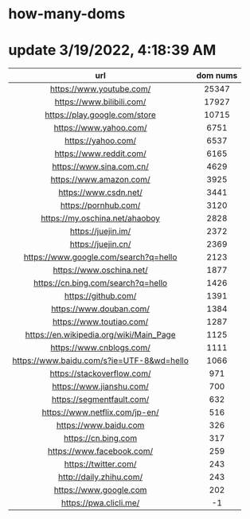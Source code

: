 # how-many-doms

# update 3/19/2022, 4:18:39 AM

url | dom nums
:-: | :-:
https://www.youtube.com/ | 25347
https://www.bilibili.com/ | 17927
https://play.google.com/store | 10715
https://www.yahoo.com/ | 6751
https://yahoo.com/ | 6537
https://www.reddit.com/ | 6165
https://www.sina.com.cn/ | 4629
https://www.amazon.com/ | 3925
https://www.csdn.net/ | 3441
https://pornhub.com/ | 3120
https://my.oschina.net/ahaoboy | 2828
https://juejin.im/ | 2372
https://juejin.cn/ | 2369
https://www.google.com/search?q=hello | 2123
https://www.oschina.net/ | 1877
https://cn.bing.com/search?q=hello | 1426
https://github.com/ | 1391
https://www.douban.com/ | 1384
https://www.toutiao.com/ | 1287
https://en.wikipedia.org/wiki/Main_Page | 1125
https://www.cnblogs.com/ | 1111
https://www.baidu.com/s?ie=UTF-8&wd=hello | 1066
https://stackoverflow.com/ | 971
https://www.jianshu.com/ | 700
https://segmentfault.com/ | 632
https://www.netflix.com/jp-en/ | 516
https://www.baidu.com | 326
https://cn.bing.com | 317
https://www.facebook.com/ | 259
https://twitter.com/ | 243
http://daily.zhihu.com/ | 243
https://www.google.com | 202
https://pwa.clicli.me/ | -1
